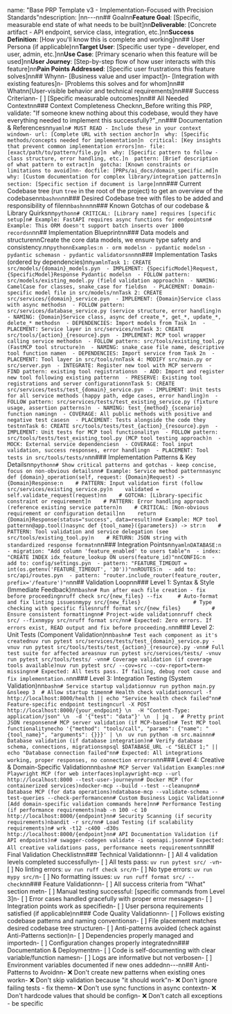 name: "Base PRP Template v3 - Implementation-Focused with Precision Standards"ndescription: |nn---nn## Goalnn**Feature Goal**: [Specific, measurable end state of what needs to be built]nn**Deliverable**: [Concrete artifact - API endpoint, service class, integration, etc.]nn**Success Definition**: [How you'll know this is complete and working]nn## User Persona (if applicable)nn**Target User**: [Specific user type - developer, end user, admin, etc.]nn**Use Case**: [Primary scenario when this feature will be used]nn**User Journey**: [Step-by-step flow of how user interacts with this feature]nn**Pain Points Addressed**: [Specific user frustrations this feature solves]nn## Whynn- [Business value and user impact]n- [Integration with existing features]n- [Problems this solves and for whom]nn## Whatnn[User-visible behavior and technical requirements]nn### Success Criteriann- [ ] [Specific measurable outcomes]nn## All Needed Contextnn### Context Completeness Checknn_Before writing this PRP, validate: "If someone knew nothing about this codebase, would they have everything needed to implement this successfully?"_nn### Documentation & Referencesnn```yamln# MUST READ - Include these in your context windown- url: [Complete URL with section anchor]n  why: [Specific methods/concepts needed for implementation]n  critical: [Key insights that prevent common implementation errors]nn- file: [exact/path/to/pattern/file.py]n  why: [Specific pattern to follow - class structure, error handling, etc.]n  pattern: [Brief description of what pattern to extract]n  gotcha: [Known constraints or limitations to avoid]nn- docfile: [PRPs/ai_docs/domain_specific.md]n  why: [Custom documentation for complex library/integration patterns]n  section: [Specific section if document is large]n```nn### Current Codebase tree (run `tree` in the root of the project) to get an overview of the codebasenn```bashnn```nn### Desired Codebase tree with files to be added and responsibility of filenn```bashnn```nn### Known Gotchas of our codebase & Library Quirksnn```pythonn# CRITICAL: [Library name] requires [specific setup]n# Example: FastAPI requires async functions for endpointsn# Example: This ORM doesn't support batch inserts over 1000 recordsn```nn## Implementation Blueprintnn### Data models and structurennCreate the core data models, we ensure type safety and consistency.nn```pythonnExamples:n - orm modelsn - pydantic modelsn - pydantic schemasn - pydantic validatorsnn```nn### Implementation Tasks (ordered by dependencies)nn```yamlnTask 1: CREATE src/models/{domain}_models.pyn  - IMPLEMENT: {SpecificModel}Request, {SpecificModel}Response Pydantic modelsn  - FOLLOW pattern: src/models/existing_model.py (field validation approach)n  - NAMING: CamelCase for classes, snake_case for fieldsn  - PLACEMENT: Domain-specific model file in src/models/nnTask 2: CREATE src/services/{domain}_service.pyn  - IMPLEMENT: {Domain}Service class with async methodsn  - FOLLOW pattern: src/services/database_service.py (service structure, error handling)n  - NAMING: {Domain}Service class, async def create_*, get_*, update_*, delete_* methodsn  - DEPENDENCIES: Import models from Task 1n  - PLACEMENT: Service layer in src/services/nnTask 3: CREATE src/tools/{action}_{resource}.pyn  - IMPLEMENT: MCP tool wrapper calling service methodsn  - FOLLOW pattern: src/tools/existing_tool.py (FastMCP tool structure)n  - NAMING: snake_case file name, descriptive tool function namen  - DEPENDENCIES: Import service from Task 2n  - PLACEMENT: Tool layer in src/tools/nnTask 4: MODIFY src/main.py or src/server.pyn  - INTEGRATE: Register new tool with MCP servern  - FIND pattern: existing tool registrationsn  - ADD: Import and register new tool following existing patternn  - PRESERVE: Existing tool registrations and server configurationnnTask 5: CREATE src/services/tests/test_{domain}_service.pyn  - IMPLEMENT: Unit tests for all service methods (happy path, edge cases, error handling)n  - FOLLOW pattern: src/services/tests/test_existing_service.py (fixture usage, assertion patterns)n  - NAMING: test_{method}_{scenario} function namingn  - COVERAGE: All public methods with positive and negative test casesn  - PLACEMENT: Tests alongside the code they testnnTask 6: CREATE src/tools/tests/test_{action}_{resource}.pyn  - IMPLEMENT: Unit tests for MCP tool functionalityn  - FOLLOW pattern: src/tools/tests/test_existing_tool.py (MCP tool testing approach)n  - MOCK: External service dependenciesn  - COVERAGE: Tool input validation, success responses, error handlingn  - PLACEMENT: Tool tests in src/tools/tests/n```nn### Implementation Patterns & Key Detailsnn```pythonn# Show critical patterns and gotchas - keep concise, focus on non-obvious detailsnn# Example: Service method patternnasync def {domain}_operation(self, request: {Domain}Request) -> {Domain}Response:n    # PATTERN: Input validation first (follow src/services/existing_service.py)n    validated = self.validate_request(request)nn    # GOTCHA: [Library-specific constraint or requirement]n    # PATTERN: Error handling approach (reference existing service pattern)n    # CRITICAL: [Non-obvious requirement or configuration detail]nn    return {Domain}Response(status="success", data=result)nn# Example: MCP tool patternn@app.tool()nasync def {tool_name}({parameters}) -> str:n    # PATTERN: Tool validation and service delegation (see src/tools/existing_tool.py)n    # RETURN: JSON string with standardized response formatn```nn### Integration Pointsnn```yamlnDATABASE:n  - migration: "Add column 'feature_enabled' to users table"n  - index: "CREATE INDEX idx_feature_lookup ON users(feature_id)"nnCONFIG:n  - add to: config/settings.pyn  - pattern: "FEATURE_TIMEOUT = int(os.getenv('FEATURE_TIMEOUT', '30'))"nnROUTES:n  - add to: src/api/routes.pyn  - pattern: "router.include_router(feature_router, prefix='/feature')"n```nn## Validation Loopnn### Level 1: Syntax & Style (Immediate Feedback)nn```bashn# Run after each file creation - fix before proceedingnruff check src/{new_files} --fix     # Auto-format and fix linting issuesnmypy src/{new_files}                 # Type checking with specific filesnruff format src/{new_files}          # Ensure consistent formattingnn# Project-wide validationnruff check src/ --fixnmypy src/nruff format src/nn# Expected: Zero errors. If errors exist, READ output and fix before proceeding.n```nn### Level 2: Unit Tests (Component Validation)nn```bashn# Test each component as it's creatednuv run pytest src/services/tests/test_{domain}_service.py -vnuv run pytest src/tools/tests/test_{action}_{resource}.py -vnn# Full test suite for affected areasnuv run pytest src/services/tests/ -vnuv run pytest src/tools/tests/ -vnn# Coverage validation (if coverage tools available)nuv run pytest src/ --cov=src --cov-report=term-missingnn# Expected: All tests pass. If failing, debug root cause and fix implementation.n```nn### Level 3: Integration Testing (System Validation)nn```bashn# Service startup validationnuv run python main.py &nsleep 3  # Allow startup timenn# Health check validationncurl -f http://localhost:8000/health || echo "Service health check failed"nn# Feature-specific endpoint testingncurl -X POST http://localhost:8000/{your_endpoint} \n  -H "Content-Type: application/json" \n  -d '{"test": "data"}' \n  | jq .  # Pretty print JSON responsenn# MCP server validation (if MCP-based)n# Test MCP tool functionalitynecho '{"method": "tools/call", "params": {"name": "{tool_name}", "arguments": {}}}' | \n  uv run python -m src.mainnn# Database validation (if database integration)n# Verify database schema, connections, migrationsnpsql $DATABASE_URL -c "SELECT 1;" || echo "Database connection failed"nn# Expected: All integrations working, proper responses, no connection errorsn```nn### Level 4: Creative & Domain-Specific Validationnn```bashn# MCP Server Validation Examples:nn# Playwright MCP (for web interfaces)nplaywright-mcp --url http://localhost:8000 --test-user-journeynn# Docker MCP (for containerized services)ndocker-mcp --build --test --cleanupnn# Database MCP (for data operations)ndatabase-mcp --validate-schema --test-queries --check-performancenn# Custom Business Logic Validationn# [Add domain-specific validation commands here]nn# Performance Testing (if performance requirements)nab -n 100 -c 10 http://localhost:8000/{endpoint}nn# Security Scanning (if security requirements)nbandit -r src/nn# Load Testing (if scalability requirements)n# wrk -t12 -c400 -d30s http://localhost:8000/{endpoint}nn# API Documentation Validation (if API endpoints)n# swagger-codegen validate -i openapi.jsonnn# Expected: All creative validations pass, performance meets requirementsn```nn## Final Validation Checklistnn### Technical Validationnn- [ ] All 4 validation levels completed successfullyn- [ ] All tests pass: `uv run pytest src/ -v`n- [ ] No linting errors: `uv run ruff check src/`n- [ ] No type errors: `uv run mypy src/`n- [ ] No formatting issues: `uv run ruff format src/ --check`nn### Feature Validationnn- [ ] All success criteria from "What" section metn- [ ] Manual testing successful: [specific commands from Level 3]n- [ ] Error cases handled gracefully with proper error messagesn- [ ] Integration points work as specifiedn- [ ] User persona requirements satisfied (if applicable)nn### Code Quality Validationnn- [ ] Follows existing codebase patterns and naming conventionsn- [ ] File placement matches desired codebase tree structuren- [ ] Anti-patterns avoided (check against Anti-Patterns section)n- [ ] Dependencies properly managed and importedn- [ ] Configuration changes properly integratednn### Documentation & Deploymentnn- [ ] Code is self-documenting with clear variable/function namesn- [ ] Logs are informative but not verbosen- [ ] Environment variables documented if new ones addednn---nn## Anti-Patterns to Avoidnn- ❌ Don't create new patterns when existing ones workn- ❌ Don't skip validation because "it should work"n- ❌ Don't ignore failing tests - fix themn- ❌ Don't use sync functions in async contextn- ❌ Don't hardcode values that should be confign- ❌ Don't catch all exceptions - be specific